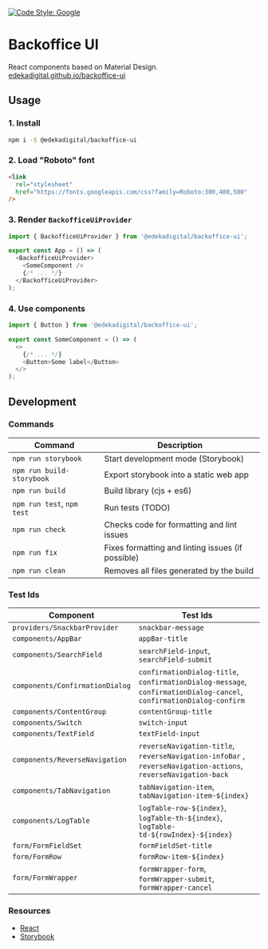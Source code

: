 [![Code Style: Google](https://img.shields.io/badge/code%20style-google-blueviolet.svg)](https://github.com/google/gts)

# Backoffice UI

React components based on Material Design. [edekadigital.github.io/backoffice-ui](https://edekadigital.github.io/backoffice-ui/)

## Usage

### 1. Install

```bash
npm i -S @edekadigital/backoffice-ui
```

### 2. Load "Roboto" font

```html
<link
  rel="stylesheet"
  href="https://fonts.googleapis.com/css?family=Roboto:300,400,500"
/>
```

### 3. Render `BackofficeUiProvider`

```js
import { BackofficeUiProvider } from '@edekadigital/backoffice-ui';

export const App = () => (
  <BackofficeUiProvider>
    <SomeComponent />
    {/* ... */}
  </BackofficeUiProvider>
);
```

### 4. Use components

```js
import { Button } from '@edekadigital/backoffice-ui';

export const SomeComponent = () => (
  <>
    {/* ... */}
    <Button>Some label</Button>
  </>
);
```

## Development

### Commands

| Command                    | Description                                       |
| -------------------------- | ------------------------------------------------- |
| `npm run storybook`        | Start development mode (Storybook)                |
| `npm run build-storybook`  | Export storybook into a static web app            |
| `npm run build`            | Build library (cjs + es6)                         |
| `npm run test`, `npm test` | Run tests (TODO)                                  |
| `npm run check`            | Checks code for formatting and lint issues        |
| `npm run fix`              | Fixes formatting and linting issues (if possible) |
| `npm run clean`            | Removes all files generated by the build          |

### Test Ids

| Component                       | Test Ids                                                                                                            |
| ------------------------------- | ------------------------------------------------------------------------------------------------------------------- |
| `providers/SnackbarProvider`    | `snackbar-message`                                                                                                  |
| `components/AppBar`             | `appBar-title`                                                                                                      |
| `components/SearchField`        | `searchField-input`, `searchField-submit`                                                                           |
| `components/ConfirmationDialog` | `confirmationDialog-title`, `confirmationDialog-message`, `confirmationDialog-cancel`, `confirmationDialog-confirm` |
| `components/ContentGroup`       | `contentGroup-title`                                                                                                |
| `components/Switch`             | `switch-input`                                                                                                      |
| `components/TextField`          | `textField-input`                                                                                                   |
| `components/ReverseNavigation`  | `reverseNavigation-title`, `reverseNavigation-infoBar` , `reverseNavigation-actions`, `reverseNavigation-back`      |
| `components/TabNavigation`      | `tabNavigation-item`, `tabNavigation-item-${index}`                                                                 |
| `components/LogTable`           | `logTable-row-${index}`, `logTable-th-${index}`, `logTable-td-${rowIndex}-${index}`                                 |
| `form/FormFieldSet`             | `formFieldSet-title`                                                                                                |
| `form/FormRow`                  | `formRow-item-${index}`                                                                                             |
| `form/FormWrapper`              | `formWrapper-form`, `formWrapper-submit`, `formWrapper-cancel`                                                      |

### Resources

- [React](https://reactjs.org/)
- [Storybook](https://storybook.js.org/)
